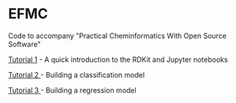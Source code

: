# EFMC
Code to accompany "Practical Cheminformatics With Open Source Software"

<a href="https://colab.research.google.com/github/PatWalters/EFMC/blob/main/tutorial_01_rdkit.ipynb" target="_blank"> Tutorial 1</a> - A quick introduction to the RDKit and Jupyter notebooks

<a href="https://colab.research.google.com/github/PatWalters/EFMC/blob/main/tutorial_02_classification_model.ipynb" target="_blank"> Tutorial 2 </a> - Building a classification model

<a href="https://colab.research.google.com/github/PatWalters/EFMC/blob/main/tutorial_03_regession_model.ipynb" target="_blank"> Tutorial 3 </a>- Building a regression model
